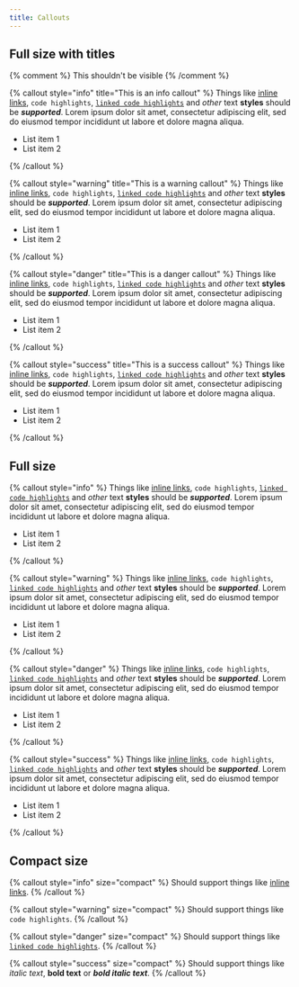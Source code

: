 ```yaml
---
title: Callouts
---
```


## Full size with titles

{% comment %}
This shouldn't be visible
{% /comment %}

{% callout style="info" title="This is an info callout" %}
Things like [inline links](#), `code highlights`, [`linked code highlights`](#) and _other_ text __styles__ should be ___supported___. Lorem ipsum dolor sit amet, consectetur adipiscing elit, sed do eiusmod tempor incididunt ut labore et dolore magna aliqua.

- List item 1
- List item 2


{% /callout %}

{% callout style="warning" title="This is a warning callout" %}
Things like [inline links](#), `code highlights`, [`linked code highlights`](#) and _other_ text __styles__ should be ___supported___. Lorem ipsum dolor sit amet, consectetur adipiscing elit, sed do eiusmod tempor incididunt ut labore et dolore magna aliqua.

- List item 1
- List item 2

{% /callout %}

{% callout style="danger" title="This is a danger callout" %}
Things like [inline links](#), `code highlights`, [`linked code highlights`](#) and _other_ text __styles__ should be ___supported___. Lorem ipsum dolor sit amet, consectetur adipiscing elit, sed do eiusmod tempor incididunt ut labore et dolore magna aliqua.

- List item 1
- List item 2

{% /callout %}

{% callout style="success" title="This is a success callout" %}
Things like [inline links](#), `code highlights`, [`linked code highlights`](#) and _other_ text __styles__ should be ___supported___. Lorem ipsum dolor sit amet, consectetur adipiscing elit, sed do eiusmod tempor incididunt ut labore et dolore magna aliqua.

- List item 1
- List item 2

{% /callout %}

## Full size

{% callout style="info" %}
Things like [inline links](#), `code highlights`, [`linked code highlights`](#) and _other_ text __styles__ should be ___supported___. Lorem ipsum dolor sit amet, consectetur adipiscing elit, sed do eiusmod tempor incididunt ut labore et dolore magna aliqua.

- List item 1
- List item 2

{% /callout %}

{% callout style="warning" %}
Things like [inline links](#), `code highlights`, [`linked code highlights`](#) and _other_ text __styles__ should be ___supported___. Lorem ipsum dolor sit amet, consectetur adipiscing elit, sed do eiusmod tempor incididunt ut labore et dolore magna aliqua.

- List item 1
- List item 2

{% /callout %}

{% callout style="danger" %}
Things like [inline links](#), `code highlights`, [`linked code highlights`](#) and _other_ text __styles__ should be ___supported___. Lorem ipsum dolor sit amet, consectetur adipiscing elit, sed do eiusmod tempor incididunt ut labore et dolore magna aliqua.

- List item 1
- List item 2

{% /callout %}

{% callout style="success" %}
Things like [inline links](#), `code highlights`, [`linked code highlights`](#) and _other_ text __styles__ should be ___supported___. Lorem ipsum dolor sit amet, consectetur adipiscing elit, sed do eiusmod tempor incididunt ut labore et dolore magna aliqua.

- List item 1
- List item 2

{% /callout %}

## Compact size

{% callout style="info" size="compact" %}
Should support things like [inline links](#).
{% /callout %}

{% callout style="warning" size="compact" %}
Should support things like `code highlights`.
{% /callout %}

{% callout style="danger" size="compact" %}
Should support things like [`linked code highlights`](#).
{% /callout %}

{% callout style="success" size="compact" %}
Should support things like _italic text_, __bold text__ or ___bold italic text___.
{% /callout %}